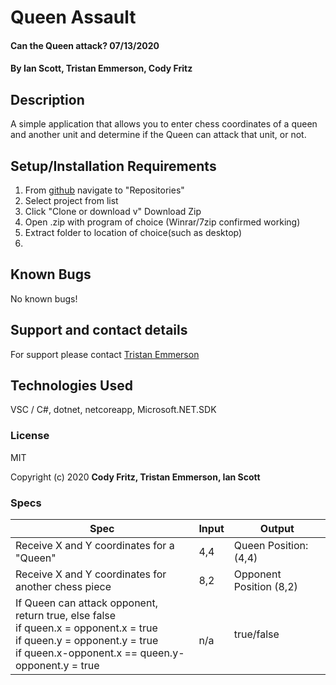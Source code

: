 # Queen Assault

#### Can the Queen attack? 07/13/2020

#### By Ian Scott, Tristan Emmerson, Cody Fritz

## Description
A simple application that allows you to enter chess coordinates of a queen and another unit and determine if the Queen can attack that unit, or not.

## Setup/Installation Requirements

1. From [github]( https://github.com/tmemmerson/queenattack.git ) navigate to "Repositories"
2. Select project from list
3. Click "Clone or download v" Download Zip
4. Open .zip with program of choice (Winrar/7zip confirmed working)
5. Extract folder to location of choice(such as desktop)
6. 

## Known Bugs

No known bugs!

## Support and contact details

For support please contact [Tristan Emmerson](tristan@stickerslug.com)

## Technologies Used

VSC / C#, dotnet, netcoreapp, Microsoft.NET.SDK

### License

MIT

Copyright (c) 2020 **Cody Fritz, Tristan Emmerson, Ian Scott**

### Specs
| Spec 	| Input 	| Output 	|
|-	|-	|-	|
| Receive X and Y coordinates for a "Queen" 	| 4,4 	| Queen Position: (4,4) 	|
| Receive X and Y coordinates for another chess piece 	| 8,2 	| Opponent Position (8,2) 	|
| If Queen can attack opponent, return true, else false<br>   if queen.x = opponent.x = true<br>   if queen.y = opponent.y = true<br>   if queen.x-opponent.x == queen.y-opponent.y = true 	| <br>n/a 	| true/false 	|

